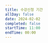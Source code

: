 ```yaml
---
title: 수강신청 기간
allDay: false
date: 2024-02-02
completed: false
startTime: 11:00
endTime: 00:00
---
```


